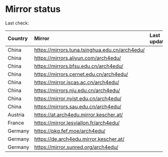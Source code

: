 <script src="./time.js"></script>
# Mirror status
Last check: <script type="text/javascript">localize(1701134355.2911847);</script>

|Country|Mirror|Last update|
|:------|:-----|:----------|
|China|https://mirrors.tuna.tsinghua.edu.cn/arch4edu/|<script type="text/javascript">localize(1701110348);</script>|
|China|https://mirrors.aliyun.com/arch4edu/|<script type="text/javascript">localize(1701110348);</script>|
|China|https://mirrors.bfsu.edu.cn/arch4edu/|<script type="text/javascript">localize(1701110348);</script>|
|China|https://mirrors.cernet.edu.cn/arch4edu/|<script type="text/javascript">localize(1701110348);</script>|
|China|https://mirror.iscas.ac.cn/arch4edu/|<script type="text/javascript">localize(1701110348);</script>|
|China|https://mirrors.nju.edu.cn/arch4edu/|<script type="text/javascript">localize(1701110348);</script>|
|China|https://mirror.nyist.edu.cn/arch4edu/|<script type="text/javascript">localize(1701110348);</script>|
|China|https://mirrors.sau.edu.cn/arch4edu/|<script type="text/javascript">localize(1701110348);</script>|
|Austria|https://at.arch4edu.mirror.kescher.at/|<script type="text/javascript">localize(1701110348);</script>|
|France|https://mirror.lesviallon.fr/arch4edu/|<script type="text/javascript">localize(1701110348);</script>|
|Germany|https://pkg.fef.moe/arch4edu/|<script type="text/javascript">localize(1701110348);</script>|
|Germany|https://de.arch4edu.mirror.kescher.at/|<script type="text/javascript">localize(1701110348);</script>|
|Germany|https://mirror.sunred.org/arch4edu/|<script type="text/javascript">localize(1701110348);</script>|

<script src="./tablefilter/tablefilter.js"></script>
<script src="./table.js"></script>
